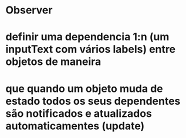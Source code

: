 # Observer
# definir uma dependencia 1:n (um inputText com vários labels) entre objetos de maneira 
# que quando um objeto muda de estado todos os seus dependentes são notificados e atualizados automaticamentes (update)
